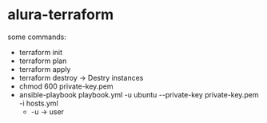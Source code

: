 # alura-terraform
some commands:
* terraform init
* terraform plan
* terraform apply
* terraform destroy -> Destry instances
* chmod 600 private-key.pem
* ansible-playbook playbook.yml -u ubuntu --private-key private-key.pem -i hosts.yml
    * -u -> user